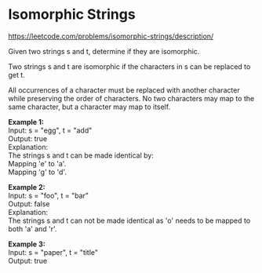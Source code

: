 # Isomorphic Strings
https://leetcode.com/problems/isomorphic-strings/description/

Given two strings s and t, determine if they are isomorphic.

Two strings s and t are isomorphic if the characters in s can be replaced to get t.

All occurrences of a character must be replaced with another character while preserving the order of characters. No two characters may map to the same character, but a character may map to itself.

<b>Example 1:</b>\
Input: s = "egg", t = "add"\
Output: true\
Explanation:\
The strings s and t can be made identical by:\
Mapping 'e' to 'a'.\
Mapping 'g' to 'd'.

<b>Example 2:</b>\
Input: s = "foo", t = "bar"\
Output: false\
Explanation:\
The strings s and t can not be made identical as 'o' needs to be mapped to both 'a' and 'r'.

<b>Example 3:</b>\
Input: s = "paper", t = "title"\
Output: true